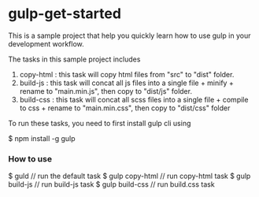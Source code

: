 # gulp-get-started
This is a sample project that help you quickly learn how to use gulp in your development workflow.

The tasks in this sample project includes

1. copy-html : this task will copy html files from "src" to "dist" folder.
2. build-js : this task will concat all js files into a single file + minify + rename to "main.min.js", then copy to "dist/js" folder.
3. build-css : this task will concat all scss files into a single file + compile to css + rename to "main.min.css", then copy to "dist/css" folder 

To run these tasks, you need to first install gulp cli using 

$ npm install -g gulp

### How to use

$ guld // run the default task
$ gulp copy-html // run copy-html task
$ gulp build-js // run build-js task
$ gulp build-css // run build.css task
